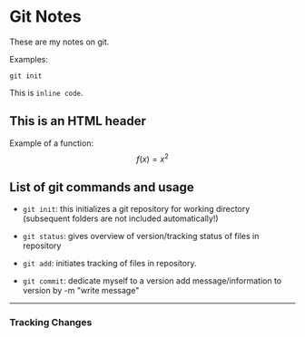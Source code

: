 # Git Notes

These are my notes on git.

Examples:
```
git init
```

This is `inline code`.

<h2>This is an HTML header </h2>

Example of a function:
$$f(x) = x^2$$


<h2>List of git commands and usage</h2>

* `git init`: this initializes a git repository for working directory (subsequent folders are not included automatically!)

* `git status`: gives overview of version/tracking status of files in repository

* `git add`: initiates tracking of files in repository.

* `git commit`: dedicate myself to a version
                add message/information to version by -m "write message"


---

### Tracking Changes










